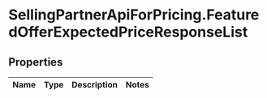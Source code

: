 # SellingPartnerApiForPricing.FeaturedOfferExpectedPriceResponseList

## Properties
Name | Type | Description | Notes
------------ | ------------- | ------------- | -------------


